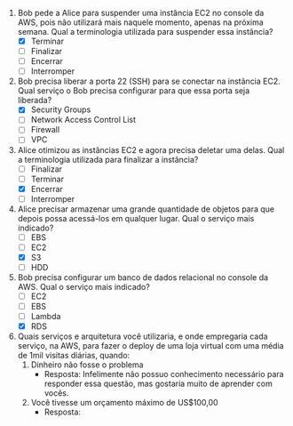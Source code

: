 1. Bob pede a Alice para suspender uma instância EC2 no console da AWS, pois não utilizará mais naquele momento, apenas na próxima semana. Qual a terminologia utilizada para suspender essa instância?
   * [x] Terminar
   * [ ] Finalizar
   * [ ] Encerrar
   * [ ] Interromper

2. Bob precisa liberar a porta 22 (SSH) para se conectar na instância EC2. Qual serviço o Bob precisa configurar para que essa porta seja liberada?
   * [x] Security Groups
   * [ ] Network Access Control List
   * [ ] Firewall
   * [ ] VPC

3. Alice otimizou as instâncias EC2 e agora precisa deletar uma delas. Qual a terminologia utilizada para finalizar a instância?
   * [ ] Finalizar
   * [ ] Terminar
   * [x] Encerrar
   * [ ] Interromper

4. Alice precisar armazenar uma grande quantidade de objetos para que depois possa acessá-los em qualquer lugar. Qual o serviço mais indicado?
   * [ ] EBS
   * [ ] EC2
   * [x] S3
   * [ ] HDD

5. Bob precisa configurar um banco de dados relacional no console da AWS. Qual o serviço mais indicado?
   * [ ] EC2
   * [ ] EBS
   * [ ] Lambda
   * [x] RDS

5. Quais serviços e arquitetura você utilizaria, e onde empregaria cada serviço, na AWS, para fazer o deploy de uma loja virtual com uma média de 1mil visitas diárias, quando:
   1. Dinheiro não fosse o problema
      * Resposta: Infelimente não possuo conhecimento necessário para responder essa questão, mas gostaria muito de aprender com vocês.
   2. Você tivesse um orçamento máximo de US$100,00
      * Resposta: 
      
